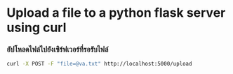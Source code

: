 # Upload a file to a python flask server using curl
  ### อัปโหลดไฟล์ไปยังเซิร์ฟเวอร์ที่รอรับไฟล์
  ```sh
  curl -X POST -F "file=@va.txt" http://localhost:5000/upload
  ```